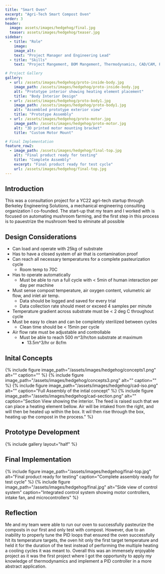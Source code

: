 ```yaml
---
title: "Smart Oven"
excerpt: "Agri-Tech Smart Compost Oven"
order: 3
header:
  image: assets/images/hedgehog/final.jpg
  teaser: assets/images/hedgehog/teaser.jpg
sidebar:
  - title: "Role"
    image: 
    image_alt: 
    text: "Project Manager and Engineering Lead"
  - title: "Skills"
    text: "Project Mangement, BOM Mangement, Thermodynamics, CAD/CAM, PID Control, Manufacturing"

# Project Gallery
gallery:
  - url: /assets/images/hedgehog/proto-inside-body.jpg
    image_path: /assets/images/hedgehog/proto-inside-body.jpg
    alt: "Prototype interior showing heating element placement"
    title: "Body Interior Design"
  - url: /assets/images/hedgehog/proto-body1.jpg
    image_path: /assets/images/hedgehog/proto-body1.jpg
    alt: "Assembled prototype exterior view"
    title: "Prototype Assembly"
  - url: /assets/images/hedgehog/proto-motor.jpg
    image_path: /assets/images/hedgehog/proto-motor.jpg
    alt: "3D printed motor mounting bracket"
    title: "Custom Motor Mount"

# Final Implementation
feature_row2:
  - image_path: /assets/images/hedgehog/final-top.jpg
    alt: "Final product ready for testing"
    title: "Complete Assembly"
    excerpt: "Final product ready for test cycle"
    url: /assets/images/hedgehog/final-top.jpg
---
```


## Introduction
  This was a consultation project for a YC22 agri-tech startup through Berkeley Engineering Solutions, a mechanical engineering consulting organization I co-founded. The start-up that my team and I worked with is focused on automating mushroom farming, and the first step in this process is to pauestrize the mushroom feed to elminate all possible 

## Design Considerations
- Can load and operate with 25kg of substrate
- Has to have a closed system of air that is contamination proof
- Can reach all necessary temperatures for a complete pasteurization cycle
  - Room temp to 70C
- Has to operate automatically
  - Must be able to run a full cycle with < 5min of human interaction per day per machine 
- Must sense compost temperature, air oxygen content, volumetric air flow, and inlet air temp.
  - Data should be logged and saved for every trial
  - Data collection rate should meet or exceed 4 samples per minute
- Temperature gradient across substrate must be < 2 deg C throughout cycle
- Must be easy to clean and can be completely sterilized between cycles
  - Clean time should be < 15min per cycle
- Air flow rate must be adjustable and controllable
  - Must be able to reach 500 m^3/hr/ton substrate at maximum
    - 13.5m^3/hr or 8cfm


## Inital Concepts
{% include figure image_path="/assets/images/hedgehog/concepts1.png" alt="" caption="" %}
{% include figure image_path="/assets/images/hedgehog/concepts3.png" alt="" caption="" %}
{% include figure image_path="/assets/images/hedgehog/cad-iso.png" alt="" caption="Full Assembly of the intial concept" %}
{% include figure image_path="/assets/images/hedgehog/cad-section.png" alt="" caption="Section View showing the interior. The feed is raised such that we can place a heating element bellow. Air will be intaked from the right, and will then be heated up within the box. It wil then rise through the box, heating up the compost in the process." %}

## Prototype Development
{% include gallery layout="half" %}

## Final Implementation
{% include figure image_path="/assets/images/hedgehog/final-top.jpg" alt="Final product ready for testing" caption="Complete assembly ready for test cycle" %}
{% include figure image_path="/assets/images/hedgehog/final.jpg" alt="Side view of control system" caption="Integrated control system showing motor controllers, intake fan, and microcontrollers" %}

## Reflection
Me and my team were able to run our oven to successfully pasteurize the composts in our first and only test with compost. However, due to an inability to properly tune the PID loops that ensured the oven successfully hit its temperature targets, the oven hit only the first target temperature and held it for the duration of the test instead of performing the multiple heating a cooling cycles it was meant to. Overall this was an immensely enjoyable project as it was the first project where I got the opportunity to apply my knowledge of thermodynamics and implement a PID controller in a more abstract application.

